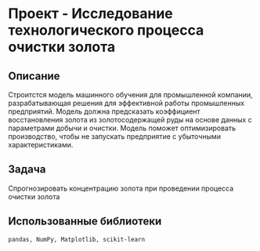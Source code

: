 # Проект - Исследование технологического процесса очистки золота
## Описание 
Строитстся модель машинного обучения для промышленной компании, разрабатывающая решения для эффективной работы промышленных предприятий. Модель должна предсказать коэффициент восстановления золота из золотосодержащей руды на основе данных с параметрами добычи и очистки. Модель поможет оптимизировать производство, чтобы не запускать предприятие с убыточными характеристиками.
## Задача
Спрогнозировать концентрацию золота при проведении процесса очистки золота
## Использованные библиотеки 

``
pandas, NumPy, Matplotlib, scikit-learn
``

